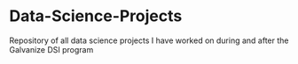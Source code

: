 # Data-Science-Projects
Repository of all data science projects I have worked on during and after the Galvanize DSI program
